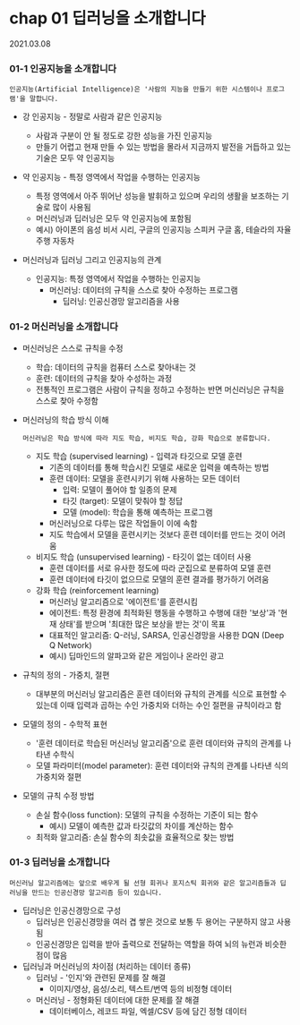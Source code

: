 # chap 01 딥러닝을 소개합니다

2021.03.08



### 01-1 인공지능을 소개합니다

```
인공지능(Artificial Intelligence)은 '사람의 지능을 만들기 위한 시스템이나 프로그램'을 말합니다.
```

* 강 인공지능 - 정말로 사람과 같은 인공지능
  * 사람과 구분이 안 될 정도로 강한 성능을 가진 인공지능
  * 만들기 어렵고 현재 만들 수 있는 방법을 몰라서 지금까지 발전을 거듭하고 있는 기술은 모두 약 인공지능

* 약 인공지능 - 특정 영역에서 작업을 수행하는 인공지능
  * 특정 영역에서 아주 뛰어난 성능을 발휘하고 있으며 우리의 생활을 보조하는 기술로 많이 사용됨
  * 머신러닝과 딥러닝은 모두 약 인공지능에 포함됨
  * 예시) 아이폰의 음성 비서 시리, 구글의 인공지능 스피커 구글 홈, 테슬라의 자율 주행 자동차
* 머신러닝과 딥러닝 그리고 인공지능의 관계
  * 인공지능: 특정 영역에서 작업을 수행하는 인공지능
    * 머신러닝: 데이터의 규칙을 스스로 찾아 수정하는 프로그램
      * 딥러닝: 인공신경망 알고리즘을 사용



### 01-2 머신러닝을 소개합니다

* 머신러닝은 스스로 규칙을 수정

  * 학습: 데이터의 규칙을 컴퓨터 스스로 찾아내는 것
  * 훈련: 데이터의 규칙을 찾아 수성하는 과정
  * 전통적인 프로그램은 사람이 규칙을 정하고 수정하는 반면 머신러닝은 규칙을 스스로 찾아 수정함

* 머신러닝의 학습 방식 이해

  ```
  머신러닝은 학습 방식에 따라 지도 학습, 비지도 학습, 강화 학습으로 분류합니다.
  ```

  * 지도 학습 (supervised learning) - 입력과 타깃으로 모델 훈련
    * 기존의 데이터를 통해 학습시킨 모델로 새로운 입력을 예측하는 방법
    * 훈련 데이터: 모델을 훈련시키기 위해 사용하는 모든 데이터
      * 입력: 모델이 풀어야 할 일종의 문제
      * 타깃 (target): 모델이 맞춰야 할 정답
      * 모델 (model): 학습을 통해 예측하는 프로그램
    * 머신러닝으로 다루는 많은 작업들이 이에 속함
    * 지도 학습에서 모델을 훈련시키는 것보다 훈련 데이터를 만드는 것이 어려움 
  * 비지도 학습 (unsupervised learning) - 타깃이 없는 데이터 사용
    * 훈련 데이터를 서로 유사한 정도에 따라 군집으로 분류하여 모델 훈련
    * 훈련 데이터에 타깃이 없으므로 모델의 훈련 결과를 평가하기 어려움
  * 강화 학습 (reinforcement learning)
    * 머신러닝 알고리즘으로 '에이전트'를 훈련시킴
    * 에이전트: 특정 환경에 최적화된 행동을 수행하고 수행에 대한 '보상'과 '현재 상태'를 받으며 '최대한 많은 보상을 받는 것'이 목표
    * 대표적인 알고리즘: Q-러닝, SARSA, 인공신경망을 사용한 DQN (Deep Q Network)
    * 예시) 딥마인드의 알파고와 같은 게임이나 온라인 광고

* 규칙의 정의 - 가중치, 절편
  * 대부분의 머신러닝 알고리즘은 훈련 데이터와 규칙의 관계를 식으로 표현할 수 있는데 이때 입력과 곱하는 수인 가중치와 더하는 수인 절편을 규칙이라고 함 
* 모델의 정의 - 수학적 표현
  * '훈련 데이터로 학습된 머신러닝 알고리즘'으로 훈련 데이터와 규칙의 관계를 나타낸 수학식
  * 모델 파라미터(model parameter): 훈련 데이터와 규칙의 관계를 나타낸 식의 가중치와 절편
* 모델의 규칙 수정 방법
  * 손실 함수(loss function): 모델의 규칙을 수정하는 기준이 되는 함수
    * 예시) 모델이 예측한 값과 타깃값의 차이를 계산하는 함수
  * 최적화 알고리즘: 손실 함수의 최솟값을 효율적으로 찾는 방법



### 01-3 딥러닝을 소개합니다

```
머신러닝 알고리즘에는 앞으로 배우게 될 선형 회귀나 포지스틱 회귀와 같은 알고리즘들과 딥러닝을 만드는 인공신경망 알고리즘 등이 있습니다.
```

* 딥러닝은 인공신경망으로 구성
  * 딥러닝은 인공신경망을 여러 겹 쌓은 것으로 보통 두 용어는 구분하지 않고 사용됨
  * 인공신경망은 입력을 받아 출력으로 전달하는 역할을 하여 뇌의 뉴런과 비슷한 점이 많음
* 딥러닝과 머신러닝의 차이점 (처리하는 데이터 종류)
  * 딥러닝 - '인지'와 관련된 문제를 잘 해결
    * 이미지/영상, 음성/소리, 텍스트/번역 등의 비정형 데이터
  * 머신러닝 - 정형화된 데이터에 대한 문제를 잘 해결
    * 데이터베이스, 레코드 파일, 엑셀/CSV 등에 담긴 정형 데이터
